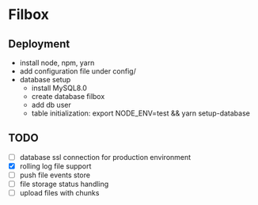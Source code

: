 # Filbox

## Deployment
* install node, npm, yarn
* add configuration file under config/
* database setup
    - install MySQL8.0
    - create database filbox
    - add db user
    - table initialization: export NODE_ENV=test && yarn setup-database

## TODO
- [ ] database ssl connection for production environment
- [x] rolling log file support
- [ ] push file events store
- [ ] file storage status handling
- [ ] upload files with chunks
